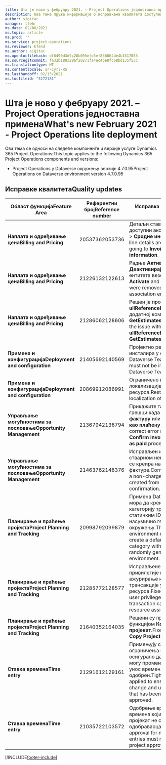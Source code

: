```yaml
---
title: Шта је ново у фебруару 2021. – Project Operations једноставна примена
description: Ова тема пружа информације о исправкама квалитета доступним у издању једноставне примене услуге Project Operations за фебруар 2021.
author: sigitac
manager: tfehr
ms.date: 02/08/2021
ms.topic: article
ms.prod: ''
ms.service: project-operations
ms.reviewer: kfend
ms.author: sigitac
ms.openlocfilehash: df6490d3d9c28b095efd5ef856064de4b1517055
ms.sourcegitcommit: fa32b1893286f20271fa4ec4be8fc68bd135f53c
ms.translationtype: HT
ms.contentlocale: sr-Cyrl-RS
ms.lasthandoff: 02/15/2021
ms.locfileid: "5272181"
---
```

# <a name="whats-new-february-2021---project-operations-lite-deployment"></a><span data-ttu-id="b79bb-103">Шта је ново у фебруару 2021. – Project Operations једноставна примена</span><span class="sxs-lookup"><span data-stu-id="b79bb-103">What's new February 2021 - Project Operations lite deployment</span></span>

<span data-ttu-id="b79bb-104">Ова тема се односи на следеће компоненте и верзије услуге Dynamics 365 Project Operations:</span><span class="sxs-lookup"><span data-stu-id="b79bb-104">This topic applies to the following Dynamics 365 Project Operations components and versions:</span></span>

  - <span data-ttu-id="b79bb-105">Project Operations у Dataverse окружењу верзије 4.7.0.95</span><span class="sxs-lookup"><span data-stu-id="b79bb-105">Project Operations on Dataverse environment version 4.7.0.95</span></span>

## <a name="quality-updates"></a><span data-ttu-id="b79bb-106">Исправке квалитета</span><span class="sxs-lookup"><span data-stu-id="b79bb-106">Quality updates</span></span>

| <span data-ttu-id="b79bb-107">**Област функција**</span><span class="sxs-lookup"><span data-stu-id="b79bb-107">**Feature Area**</span></span> | <span data-ttu-id="b79bb-108">**Референтни број**</span><span class="sxs-lookup"><span data-stu-id="b79bb-108">**Reference number**</span></span> | <span data-ttu-id="b79bb-109">**Исправка квалитета**</span><span class="sxs-lookup"><span data-stu-id="b79bb-109">**Quality update**</span></span> |
| --- | --- | --- |
| <span data-ttu-id="b79bb-110">**Наплата и одређивање цена**</span><span class="sxs-lookup"><span data-stu-id="b79bb-110">**Billing and Pricing**</span></span> | <span data-ttu-id="b79bb-111">2053736</span><span class="sxs-lookup"><span data-stu-id="b79bb-111">2053736</span></span> | <span data-ttu-id="b79bb-112">Детаљи ставке фактуре сада су доступни ако одете на **Фактура** > **Сродне информације**.</span><span class="sxs-lookup"><span data-stu-id="b79bb-112">Invoice line details are now accessible by going to **Invoice** > **Related information**.</span></span> |
| <span data-ttu-id="b79bb-113">**Наплата и одређивање цена**</span><span class="sxs-lookup"><span data-stu-id="b79bb-113">**Billing and Pricing**</span></span> | <span data-ttu-id="b79bb-114">2122613</span><span class="sxs-lookup"><span data-stu-id="b79bb-114">2122613</span></span> | <span data-ttu-id="b79bb-115">Радње **Активирај** и **Деактивирај** су уклоњене из ентитета везе **ценовника**.</span><span class="sxs-lookup"><span data-stu-id="b79bb-115">The **Activate** and **Deactivate** actions were removed from the **Price List** association entities.</span></span> |
| <span data-ttu-id="b79bb-116">**Наплата и одређивање цена**</span><span class="sxs-lookup"><span data-stu-id="b79bb-116">**Billing and Pricing**</span></span> | <span data-ttu-id="b79bb-117">2128606</span><span class="sxs-lookup"><span data-stu-id="b79bb-117">2128606</span></span> | <span data-ttu-id="b79bb-118">Решен је проблем са **ullReferenceException** у додатној компоненти **GetEstimatesForProject**.</span><span class="sxs-lookup"><span data-stu-id="b79bb-118">Resolved the issue with **ullReferenceException** in the **GetEstimatesForProject** plug-in.</span></span> |
| <span data-ttu-id="b79bb-119">**Примена и конфигурација**</span><span class="sxs-lookup"><span data-stu-id="b79bb-119">**Deployment and configuration**</span></span> | <span data-ttu-id="b79bb-120">2140569</span><span class="sxs-lookup"><span data-stu-id="b79bb-120">2140569</span></span> | <span data-ttu-id="b79bb-121">Пројектно решење не сме да се инсталира у окружење Dataverse Teams.</span><span class="sxs-lookup"><span data-stu-id="b79bb-121">Project solution must not be installed in the Dataverse Teams environments.</span></span> |
| <span data-ttu-id="b79bb-122">**Примена и конфигурација**</span><span class="sxs-lookup"><span data-stu-id="b79bb-122">**Deployment and configuration**</span></span> | <span data-ttu-id="b79bb-123">2086991</span><span class="sxs-lookup"><span data-stu-id="b79bb-123">2086991</span></span> | <span data-ttu-id="b79bb-124">Ограничено прилагођавање локализације веб-ресурса.</span><span class="sxs-lookup"><span data-stu-id="b79bb-124">Restricted customizing localization of web resources.</span></span> |
| <span data-ttu-id="b79bb-125">**Управљање могућностима за пословање**</span><span class="sxs-lookup"><span data-stu-id="b79bb-125">**Opportunity Management**</span></span> | <span data-ttu-id="b79bb-126">2136794</span><span class="sxs-lookup"><span data-stu-id="b79bb-126">2136794</span></span> | <span data-ttu-id="b79bb-127">Прикажите тачну поруку о грешци када процес **Потврди фактуру** или **Означи фактуру као плаћену** не успе.</span><span class="sxs-lookup"><span data-stu-id="b79bb-127">Display correct error message when **Confirm invoice** or **Mark invoice as paid** process fails,</span></span> |
| <span data-ttu-id="b79bb-128">**Управљање могућностима за пословање**</span><span class="sxs-lookup"><span data-stu-id="b79bb-128">**Opportunity Management**</span></span> | <span data-ttu-id="b79bb-129">2146376</span><span class="sxs-lookup"><span data-stu-id="b79bb-129">2146376</span></span> | <span data-ttu-id="b79bb-130">Исправљен износ пореза у стварном ненаплативом износу се креира на основу потврде фактуре.</span><span class="sxs-lookup"><span data-stu-id="b79bb-130">Corrected tax amount in a non-chargeable actual is created from invoice confirmation.</span></span> |
| <span data-ttu-id="b79bb-131">**Планирање и праћење пројекта**</span><span class="sxs-lookup"><span data-stu-id="b79bb-131">**Project Planning and Tracking**</span></span> | <span data-ttu-id="b79bb-132">2099879</span><span class="sxs-lookup"><span data-stu-id="b79bb-132">2099879</span></span> | <span data-ttu-id="b79bb-133">Примена Dataverse окружења мора да креира подразумевану категорију трансакција са статичким ID-ом, а не да насумично генерише један по окружењу.</span><span class="sxs-lookup"><span data-stu-id="b79bb-133">The Dataverse environment deployment must create a default transaction category with a static ID and not randomly generate one per environment.</span></span> |
| <span data-ttu-id="b79bb-134">**Планирање и праћење пројекта**</span><span class="sxs-lookup"><span data-stu-id="b79bb-134">**Project Planning and Tracking**</span></span> | <span data-ttu-id="b79bb-135">2128577</span><span class="sxs-lookup"><span data-stu-id="b79bb-135">2128577</span></span> | <span data-ttu-id="b79bb-136">Исправљене су Project Service привилегије корисника за ажурирање категорије трансакције у додели ресурса.</span><span class="sxs-lookup"><span data-stu-id="b79bb-136">Fixed the Project service user privileges to update the transaction category on a resource assignment.</span></span> |
| <span data-ttu-id="b79bb-137">**Планирање и праћење пројекта**</span><span class="sxs-lookup"><span data-stu-id="b79bb-137">**Project Planning and Tracking**</span></span> | <span data-ttu-id="b79bb-138">2164035</span><span class="sxs-lookup"><span data-stu-id="b79bb-138">2164035</span></span> | <span data-ttu-id="b79bb-139">Решени су проблеми са функцијом **Копирај пројекат**.</span><span class="sxs-lookup"><span data-stu-id="b79bb-139">Fixed issues with the **Copy Project** function.</span></span> |
| <span data-ttu-id="b79bb-140">**Ставка времена**</span><span class="sxs-lookup"><span data-stu-id="b79bb-140">**Time entry**</span></span> | <span data-ttu-id="b79bb-141">2129161</span><span class="sxs-lookup"><span data-stu-id="b79bb-141">2129161</span></span> | <span data-ttu-id="b79bb-142">Примењују се строжа ограничења како би се осигурало да корисници не могу променити и ажурирати унос времена који је послат или одобрен.</span><span class="sxs-lookup"><span data-stu-id="b79bb-142">Tighter restrictions are applied to ensure users can't change and update a time entry that has been submitted or approved.</span></span> |
| <span data-ttu-id="b79bb-143">**Ставка времена**</span><span class="sxs-lookup"><span data-stu-id="b79bb-143">**Time entry**</span></span> | <span data-ttu-id="b79bb-144">2103572</span><span class="sxs-lookup"><span data-stu-id="b79bb-144">2103572</span></span> | <span data-ttu-id="b79bb-145">Одобрење времена за уносе времена који се не односе на пројекат не сме тражити улогу одобраваоца пројекта.</span><span class="sxs-lookup"><span data-stu-id="b79bb-145">Time approval for non-project time entries must not be looking for project approver role.</span></span> |


[!INCLUDE[footer-include](../../includes/footer-banner.md)]